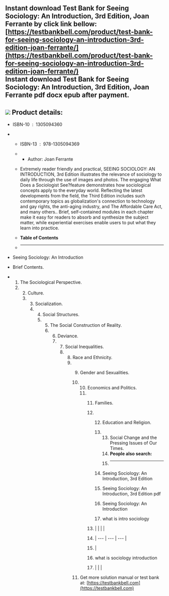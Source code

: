 Instant download **Test Bank for Seeing Sociology: An Introduction, 3rd Edition, Joan Ferrante** by click link bellow:  
[https://testbankbell.com/product/test-bank-for-seeing-sociology-an-introduction-3rd-edition-joan-ferrante/](https://testbankbell.com/product/test-bank-for-seeing-sociology-an-introduction-3rd-edition-joan-ferrante/)  
**Instant download Test Bank for Seeing Sociology: An Introduction, 3rd Edition, Joan Ferrante pdf docx epub after payment.**
-----------------------------------------------------------------------------------------------------------------------------


![](https://testbankbell.com/wp-content/uploads/2023/05/9781305094369_TestBank.jpg)
**Product details:**
--------------------


* ISBN-10 ‏ : ‎ 1305094360
* * ISBN-13 ‏ : ‎ 978-1305094369
  * * Author: Joan Ferrante
   
  * Extremely reader friendly and practical, SEEING SOCIOLOGY: AN INTRODUCTION, 3rd Edition illustrates the relevance of sociology to daily life through the use of images and photos. The engaging What Does a Sociologist See?feature demonstrates how sociological concepts apply to the everyday world. Reflecting the latest developments from the field, the Third Edition includes such contemporary topics as globalization's connection to technology and gay rights, the anti-aging industry, and The Affordable Care Act, and many others.. Brief, self-contained modules in each chapter make it easy for readers to absorb and synthesize the subject matter, while experiential exercises enable users to put what they learn into practice.
  * **Table of Contents**
  * ---------------------
 
* Seeing Sociology: An Introduction

* Brief Contents.
* 1. The Sociological Perspective.
  2. 2. Culture.
     3. 3. Socialization.
        4. 4. Social Structures.
           5. 5. The Social Construction of Reality.
              6. 6. Deviance.
                 7. 7. Social Inequalities.
                    8. 8. Race and Ethnicity.
                       9. 9. Gender and Sexualities.
                          10. 10. Economics and Politics.
                              11. 11. Families.
                                  12. 12. Education and Religion.
                                      13. 13. Social Change and the Pressing Issues of Our Times.
                                          14. **People also search:**
                                          15. -----------------------
                                         
                                      14. Seeing Sociology: An Introduction, 3rd Edition
                                     
                                      15. Seeing Sociology: An Introduction, 3rd Edition pdf
                                     
                                      16. Seeing Sociology: An Introduction
                                     
                                      17. what is intro sociology
                                     
                                  13. |  |  |  |
                                  14. | --- | --- | --- |
                                  15. |
                                  16. what is sociology introduction
                                  17.  |  |  |
                                 
                          11.  Get more solution manual or test bank at: [https://testbankbell.com](https://testbankbell.com)

